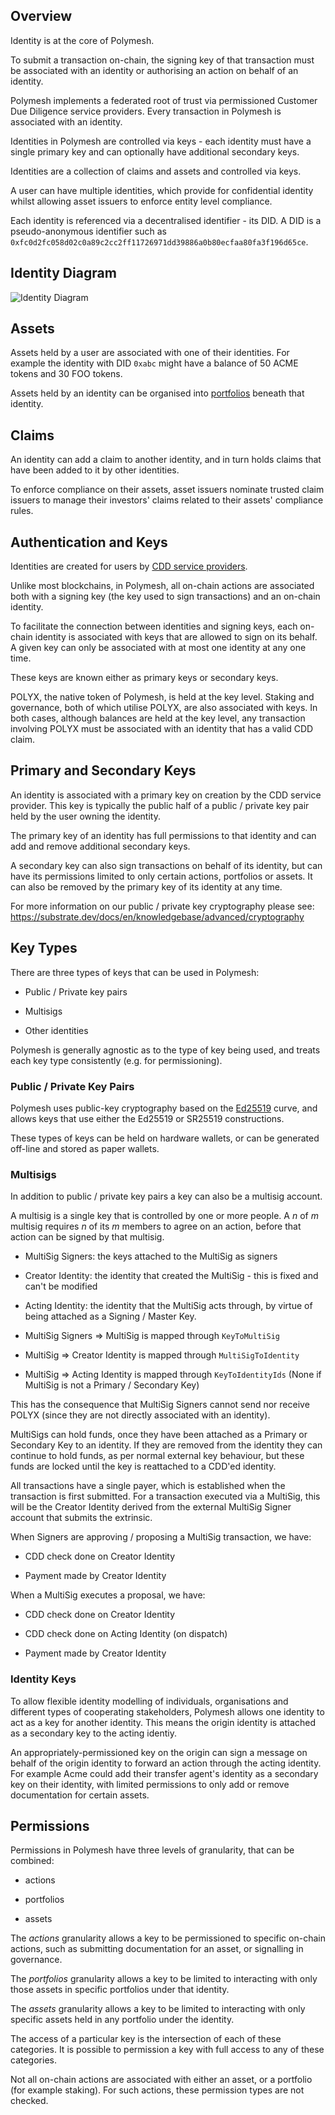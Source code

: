 ## Overview

Identity is at the core of Polymesh.

To submit a transaction on-chain, the signing key of that transaction must be associated with an identity or authorising an action on behalf of an identity.

Polymesh implements a federated root of trust via permissioned Customer Due Diligence service providers. Every transaction in Polymesh is associated with an identity.

Identities in Polymesh are controlled via keys - each identity must have a single primary key and can optionally have additional secondary keys.

Identities are a collection of claims and assets and controlled via keys.

A user can have multiple identities, which provide for confidential identity whilst allowing asset issuers to enforce entity level compliance.

Each identity is referenced via a decentralised identifier - its DID. A DID is a pseudo-anonymous identifier such as `0xfc0d2fc058d02c0a89c2cc2ff11726971dd39886a0b80ecfaa80fa3f196d65ce`.

## Identity Diagram

![Identity Diagram](images/Identity.png)

## Assets

Assets held by a user are associated with one of their identities. For example the identity with DID `0xabc` might have a balance of 50 ACME tokens and 30 FOO tokens.

Assets held by an identity can be organised into [portfolios](./portfolios_custody.md) beneath that identity.

## Claims

An identity can add a claim to another identity, and in turn holds claims that have been added to it by other identities.

To enforce compliance on their assets, asset issuers nominate trusted claim issuers to manage their investors' claims related to their assets' compliance rules.

## Authentication and Keys

Identities are created for users by [CDD service providers](./cdd.md).

Unlike most blockchains, in Polymesh, all on-chain actions are associated both with a signing key (the key used to sign transactions) and an on-chain identity.

To facilitate the connection between identities and signing keys, each on-chain identity is associated with keys that are allowed to sign on its behalf. A given key can only be associated with at most one identity at any one time.

These keys are known either as primary keys or secondary keys.

POLYX, the native token of Polymesh, is held at the key level. Staking and governance, both of which utilise POLYX, are also associated with keys. In both cases, although balances are held at the key level, any transaction involving POLYX must be associated with an identity that has a valid CDD claim.

## Primary and Secondary Keys

An identity is associated with a primary key on creation by the CDD service provider. This key is typically the public half of a public / private key pair held by the user owning the identity.

The primary key of an identity has full permissions to that identity and can add and remove additional secondary keys.

A secondary key can also sign transactions on behalf of its identity, but can have its permissions limited to only certain actions, portfolios or assets. It can also be removed by the primary key of its identity at any time.

For more information on our public / private key cryptography please see:
<https://substrate.dev/docs/en/knowledgebase/advanced/cryptography>

## Key Types

There are three types of keys that can be used in Polymesh:  

- Public / Private key pairs

- Multisigs

- Other identities

Polymesh is generally agnostic as to the type of key being used, and treats each key type consistently (e.g. for permissioning).

### Public / Private Key Pairs

Polymesh uses public-key cryptography based on the [Ed25519](https://substrate.dev/docs/en/knowledgebase/advanced/cryptography#ed25519) curve, and allows keys that use either the Ed25519 or SR25519 constructions.

These types of keys can be held on hardware wallets, or can be generated off-line and stored as paper wallets.

### Multisigs

In addition to public / private key pairs a key can also be a multisig account.

A multisig is a single key that is controlled by one or more people. A *n* of *m* multisig requires *n* of its *m* members to agree on an action, before that action can be signed by that multisig.

- MultiSig Signers: the keys attached to the MultiSig as signers

- Creator Identity: the identity that created the MultiSig - this is fixed and can't be modified

- Acting Identity: the identity that the MultiSig acts through, by virtue of being attached as a Signing / Master Key.

- MultiSig Signers => MultiSig is mapped through `KeyToMultiSig`

- MultiSig => Creator Identity is mapped through `MultiSigToIdentity`

- MultiSig => Acting Identity is mapped through `KeyToIdentityIds` (None if MultiSig is not a Primary / Secondary Key)

This has the consequence that MultiSig Signers cannot send nor receive POLYX (since they are not directly associated with an identity).

MultiSigs can hold funds, once they have been attached as a Primary or Secondary Key to an identity. If they are removed from the identity they can continue to hold funds, as per normal external key behaviour, but these funds are locked until the key is reattached to a CDD'ed identity.

All transactions have a single payer, which is established when the transaction is first submitted. For a transaction executed via a MultiSig, this will be the Creator Identity derived from the external MultiSig Signer account that submits the extrinsic.

When Signers are approving / proposing a MultiSig transaction, we have:

- CDD check done on Creator Identity

- Payment made by Creator Identity

When a MultiSig executes a proposal, we have:

- CDD check done on Creator Identity

- CDD check done on Acting Identity (on dispatch)

- Payment made by Creator Identity

### Identity Keys

To allow flexible identity modelling of individuals, organisations and different types of cooperating stakeholders, Polymesh allows one identity to act as a key for another identity. This means the origin identity is attached as a secondary key to the acting identiy.

An appropriately-permissioned key on the origin can sign a message on behalf of the origin identity to forward an action through the acting identity. For example Acme could add their transfer agent's identity as a secondary key on their identity, with limited permissions to only add or remove documentation for certain assets.

## Permissions

Permissions in Polymesh have three levels of granularity, that can be combined:  

- actions

- portfolios

- assets

The *actions* granularity allows a key to be permissioned to specific on-chain actions, such as submitting documentation for an asset, or signalling in governance.

The *portfolios* granularity allows a key to be limited to interacting with only those assets in specific portfolios under that identity.

The *assets* granularity allows a key to be limited to interacting with only specific assets held in any portfolio under the identity.

The access of a particular key is the intersection of each of these categories. It is possible to permission a key with full access to any of these categories.

Not all on-chain actions are associated with either an asset, or a portfolio (for example staking). For such actions, these permission types are not checked.
